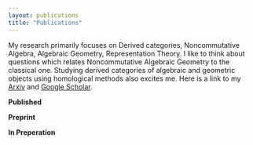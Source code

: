 ```yaml
---
layout: publications
title: "Publications"
---
```

My research primarily focuses on Derived categories, Noncommutative Algebra, Algebraic Geometry, Representation Theory. I like to think about questions which relates Noncommutative Algebraic Geometry to the classical one. Studying derived categories of algebraic and geometric objects using homological methods also excites me.
Here is a link to my [Arxiv](https://arxiv.org/search/math?searchtype=author&query=Bhaduri,+A) and [Google Scholar](https://scholar.google.com/citations?user=g0sp4GcAAAAJ&hl=en).

**Published**

**Preprint**

**In Preperation**

